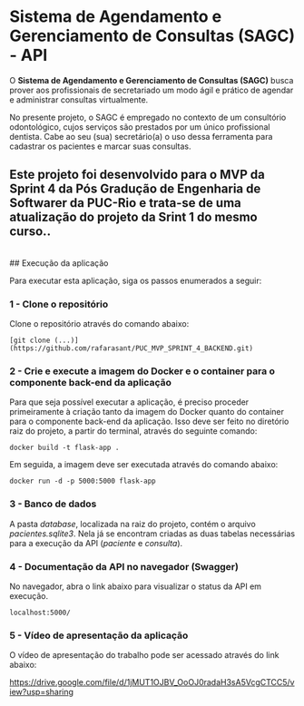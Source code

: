 # Sistema de Agendamento e Gerenciamento de Consultas (SAGC) - API

O **Sistema de Agendamento e Gerenciamento de Consultas (SAGC)** busca prover aos profissionais de secretariado 
um modo ágil e prático de agendar e administrar consultas virtualmente.

No presente projeto, o SAGC é empregado no contexto de um consultório odontológico, cujos serviços são 
prestados por um único profissional dentista. Cabe ao seu (sua) secretário(a) o uso dessa ferramenta 
para cadastrar os pacientes e marcar suas consultas.

Este projeto foi desenvolvido para o MVP da Sprint 4 da **Pós Gradução de Engenharia de Softwarer da PUC-Rio e
trata-se de uma atualização do projeto da Srint 1 do mesmo curso.**. 
<br>
---
<br>
## Execução da aplicação

Para executar esta aplicação, siga os passos enumerados a seguir:


### 1 - Clone o repositório

Clone o repositório através do comando abaixo:

```
[git clone (...)](https://github.com/rafarasant/PUC_MVP_SPRINT_4_BACKEND.git)
```

### 2 - Crie e execute a imagem do Docker e o container para o componente back-end da aplicação

Para que seja possível executar a aplicação, é preciso proceder primeiramente à criação tanto da imagem do Docker quanto
do container para o componente back-end da aplicação. Isso deve ser feito no diretório raiz do projeto, a partir do terminal, através do seguinte comando:

```
docker build -t flask-app .
```

Em seguida, a imagem deve ser executada através do comando abaixo:

```
docker run -d -p 5000:5000 flask-app
```

### 3 - Banco de dados

A pasta *database*, localizada na raiz do projeto, contém o arquivo *pacientes.sqlite3*. Nela já se encontram criadas as duas tabelas necessárias para a execução
da API (*paciente* e *consulta*).

### 4 - Documentação da API no navegador (Swagger)

No navegador, abra o link abaixo para visualizar o status da API em execução.

```
localhost:5000/
```

### 5 - Vídeo de apresentação da aplicação

O vídeo de apresentação do trabalho pode ser acessado através do link abaixo:

https://drive.google.com/file/d/1jMUT1OJBV_OoOJ0radaH3sA5VcgCTCC5/view?usp=sharing
